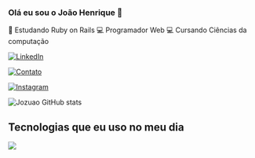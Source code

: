 
### Olá eu sou o João Henrique 👋

🌱 Estudando Ruby on Rails 
💻 Programador Web
💻 Cursando Ciências da computação

<a href="https://www.linkedin.com/in/joão-henrique-da-silva-moura-615787275/" rel="nofollow"><img src="https://camo.githubusercontent.com/8c0692475a5bfc1d9e7361074bdb648e567cae7b5b40ffd32adae31180b0d7b6/68747470733a2f2f696d672e736869656c64732e696f2f62616467652f4c696e6b6564496e2d3030373742353f7374796c653d666f722d7468652d6261646765266c6f676f3d6c696e6b6564696e266c6f676f436f6c6f723d7768697465" alt="LinkedIn" data-canonical-src="https://img.shields.io/badge/LinkedIn-0077B5?style=for-the-badge&amp;logo=linkedin&amp;logoColor=white" style="max-width: 100%;"></a>

[![Contato](https://img.shields.io/badge/Gmail-D14836?style=for-the-badge&logo=gmail&logoColor=white)](joaosilvamoura0t@gmail.com)

[![Instagram](https://img.shields.io/badge/Instagram-E4405F?style=for-the-badge&logo=instagram&logoColor=white)](www.instagram.com/onlyj.uao/)

![Jozuao GitHub stats](https://github-readme-stats.vercel.app/api?username=Jozuao&show_icons=true&theme=dracula)

## Tecnologias que eu uso no meu dia 

<a href="https://skillicons.dev" rel="nofollow">
    <img src="https://camo.githubusercontent.com/55ff792e366c7e0f4a917fcb299de80618088405426bb60463a842f0be4acd3a/68747470733a2f2f736b696c6c69636f6e732e6465762f69636f6e733f693d727562792c7261696c732c7461696c77696e642c6a732c68746d6c2c6373732c706f7374677265732c706f73746d616e2c6769742c6769746875622c656c656374726f6e" data-canonical-src="https://skillicons.dev/icons?i=ruby,rails,js,html,css,git,github,electron" style="max-width: 100%;">
  </a>
